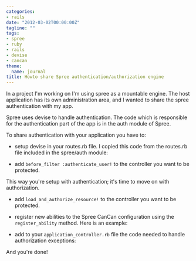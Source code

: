 ```yaml
---
categories:
- rails
date: "2012-03-02T00:00:00Z"
tagline: ""
tags:
- spree
- ruby
- rails
- devise
- cancan
theme:
  name: journal
title: Howto share Spree authentication/authorization engine
---
```



In a project I'm working on I'm using spree as a mountable engine. The
host application has its own administration area, and I wanted to share
the spree authentication with my app.

Spree uses devise to handle authentication. The code which is
responsible for the authentication part of the app is in the auth module
of Spree.

To share authentication with your application you have to:

* setup devise in your routes.rb file. I copied this code from the
  routes.rb file included in the spree/auth module:

<script src="https://gist.github.com/1956909.js"> </script>

* add `before_filter :authenticate_user!` to the controller you want to
  be protected.

This way you're setup with authentication; it's time to move on with
authorization.

* add `load_and_authorize_resource!` to the controller you want to be protected.

* register new abilities to the Spree CanCan configuration using the
  `register_ability` method. Here is an example:

<script src="https://gist.github.com/1957141.js"> </script>

* add to your `application_controller.rb` file the code needed to handle
  authorization exceptions:

<script src="https://gist.github.com/1957179.js"> </script>

And you're done!
